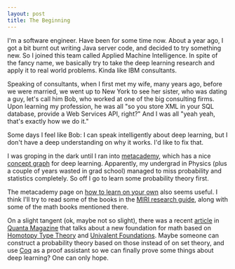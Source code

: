 ```yaml
---
layout: post
title: The Beginning
---
```


I'm a software engineer. Have been for some time now. About a year ago, I got a
bit burnt out writing Java server code, and decided to try something new. So I
joined this team called Applied Machine Intelligence. In spite of the fancy
name, we basically try to take the deep learning research and apply it to real
world problems. Kinda like IBM consultants.

Speaking of consultants, when I first met my wife, many years ago, before we
were married, we went up to New York to see her sister, who was dating a guy,
let's call him Bob, who worked at one of the big consulting firms. Upon learning
my profession, he was all "so you store XML in your SQL database, provide a Web
Services API, right?" And I was all "yeah yeah, that's exactly how we do it."

Some days I feel like Bob: I can speak intelligently about deep learning, but I
don't have a deep understanding on why it works. I'd like to fix that.

I was groping in the dark until I ran into
[metacademy](https://www.metacademy.org/), which has a nice
[concept graph](https://www.metacademy.org/graphs/concepts/deep_belief_networks)
for deep learning. Apparently, my undergrad in Physics (plus a couple
of years wasted in grad school) managed to miss probability and statistics
completely. So off I go to learn some probability theory first.

The metacademy page on
[how to learn on your own](https://www.metacademy.org/roadmaps/rgrosse/learn_on_your_own)
also seems useful. I think I'll try to read some of the books in the
[MIRI research guide](https://intelligence.org/research-guide/), along with some
of the math books mentioned there.

On a slight tangent (ok, maybe not so slight), there was a recent
[article](https://www.quantamagazine.org/20150519-will-computers-redefine-the-roots-of-math/)
in [Quanta Magazine](https://www.quantamagazine.org/) that talks about a new
foundation for math based on
[Homotopy Type Theory](http://homotopytypetheory.org/) and
[Univalent Foundations](http://www.math.ias.edu/vladimir/Univalent_Foundations).
Maybe someone can construct a probability theory based on those instead of
on set theory, and use [Coq](https://coq.inria.fr/) as a proof assistant so we
can finally prove some things about deep learning? One can only hope.
